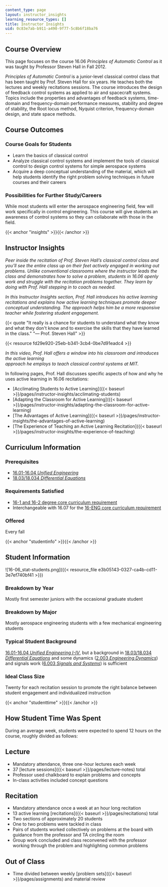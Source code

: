 ```yaml
---
content_type: page
layout: instructor_insights
learning_resource_types: []
title: Instructor Insights
uid: 0c83e7ab-b911-a490-9f77-5c8b6f18ba76
---
```


Course Overview
---------------

This page focuses on the course 16.06 _Principles of Automatic Control_ as it was taught by Professor Steven Hall in Fall 2012.

_Principles of Automatic Control_ is a junior-level classical control class that has been taught by Prof. Steven Hall for six years. He teaches both the lectures and weekly recitations sessions. The course introduces the design of feedback control systems as applied to air and spacecraft systems. Topics include the properties and advantages of feedback systems, time-domain and frequency-domain performance measures, stability and degree of stability, the Root locus method, Nyquist criterion, frequency-domain design, and state space methods.

Course Outcomes
---------------

### Course Goals for Students

*   Learn the basics of classical control
*   Analyze classical control systems and implement the tools of classical control to design control systems for simple aerospace systems
*   Acquire a deep conceptual understanding of the material, which will help students identify the right problem solving techniques in future courses and their careers

### Possibilities for Further Study/Careers

While most students will enter the aerospace engineering field, few will work specifically in control engineering. This course will give students an awareness of control systems so they can collaborate with those in the field.

{{< anchor "insights" >}}{{< /anchor >}}

Instructor Insights
-------------------

_Peer inside the recitation of Prof. Steven Hall’s classical control class and you’ll see the entire class up on their feet actively engaged in working out problems. Unlike conventional classrooms where the instructor leads the class and demonstrates how to solve a problem, students in 16.06 openly work and struggle with the recitation problems together. They learn by doing with Prof. Hall stepping in to coach as needed._

_In this Instructor Insights section, Prof. Hall introduces his active learning recitations and explains how active learning techniques promote deeper conceptual understanding. The approach helps him be a more responsive teacher while fostering student engagement._

{{< quote "It really is a chance for students to understand what they know and what they don't know and to exercise the skills that they have learned in the class." "— Prof. Steven Hall" >}}

{{< resource fd29e920-25eb-b341-3cb4-0be7d91eadc4 >}}

_In this video, Prof. Hall offers a window into his classroom and introduces the active learning  
approach he employs to teach classical control systems at MIT._

In following pages, Prof. Hall discusses specific aspects of how and why he uses active learning in 16.06 recitations:

*   [Acclimating Students to Active Learning]({{< baseurl >}}/pages/instructor-insights/acclimating-students)
*   [Adapting the Classroom for Active Learning]({{< baseurl >}}/pages/instructor-insights/adapting-the-classroom-for-active-learning)
*   [The Advantages of Active Learning]({{< baseurl >}}/pages/instructor-insights/the-advantages-of-active-learning)
*   [The Experience of Teaching an Active Learning Recitation]({{< baseurl >}}/pages/instructor-insights/the-experience-of-teaching)

Curriculum Information
----------------------

### Prerequisites

*   [16.01-16.04 _Unified Engineering_](/courses/16-01-unified-engineering-i-ii-iii-iv-fall-2005-spring-2006/)
*   [18.03/18.034 _Differential Equations_](/courses/18-03-differential-equations-spring-2010/)

### Requirements Satisfied

*   [16-1 and 16-2 degree core curriculum requirement](https://aeroastro.mit.edu/undergraduate-program/undergraduate-curriculum-and-requirements)
*   Interchangeable with 16.07 for the [16-ENG core curriculum requirement](https://aeroastro.mit.edu/undergraduate-program/undergraduate-curriculum-and-requirements)

### Offered

Every fall

{{< anchor "studentinfo" >}}{{< /anchor >}}

Student Information
-------------------

![16-06_stat-students.png]({{< resource_file e3b05143-0327-ca4b-cd11-3e7ef740bf41 >}})

### Breakdown by Year

Mostly first semester juniors with the occasional graduate student

### Breakdown by Major

Mostly aerospace engineering students with a few mechanical engineering students

### Typical Student Background

[16.01-16.04 _Unified Engineering I-IV_](/courses/16-01-unified-engineering-i-ii-iii-iv-fall-2005-spring-2006/), but a background in [18.03/18.034 _Differential Equations_](/courses/18-03-differential-equations-spring-2010/) and some dynamics ([2.003 _Engineering Dynamics_](/courses/2-003sc-engineering-dynamics-fall-2011/)) and signals work ([6.003 _Signals and Systems_](/courses/6-003-signals-and-systems-fall-2011/)) is sufficient

### Ideal Class Size

Twenty for each recitation session to promote the right balance between student engagement and individualized instruction

{{< anchor "studenttime" >}}{{< /anchor >}}

How Student Time Was Spent
--------------------------

During an average week, students were expected to spend 12 hours on the course, roughly divided as follows:

Lecture
-------

*   Mandatory attendance, three one-hour lectures each week
*   37 [lecture sessions]({{< baseurl >}}/pages/lecture-notes) total
*   Professor used chalkboard to explain problems and concepts
*   In-class activities included concept questions

Recitation
----------

*   Mandatory attendance once a week at an hour long recitation
*   13 active learning [recitations]({{< baseurl >}}/pages/recitations) total
*   Two sections of approximately 20 students
*   One to two problems were tackled in class
*   Pairs of students worked collectively on problems at the board with guidance from the professor and TA circling the room
*   Group work concluded and class reconvened with the professor working through the problem and highlighting common problems

Out of Class
------------

*   Time divided between weekly [problem sets]({{< baseurl >}}/pages/assignments) and material review